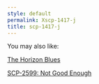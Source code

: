 ```yaml
---
style: default
permalink: Xscp-1417-j
title: scp-1417-j
---
```

You may also like:

[The Horizon Blues](http://scp-wiki.net/the-horizon-blues)

[SCP-2599: Not Good Enough](http://scp-wiki.net/scp-2599)
